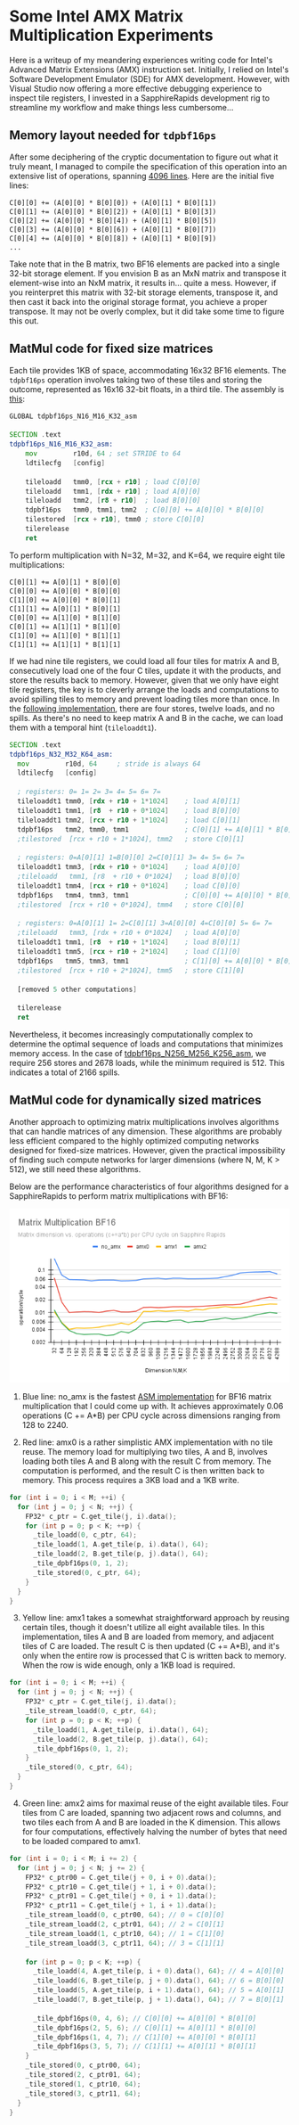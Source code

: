 # Some Intel AMX Matrix Multiplication Experiments

Here is a writeup of my meandering experiences writing code for Intel's Advanced Matrix Extensions (AMX) instruction set. Initially, I relied on Intel's Software Development Emulator (SDE) for AMX development. However, with Visual Studio now offering a more effective debugging experience to inspect tile registers, I invested in a SapphireRapids development rig to streamline my workflow and make things less cumbersome...  

## Memory layout needed for `tdpbf16ps`

After some deciphering of the cryptic documentation to figure out what it truly meant, I managed to compile the specification of this operation into an extensive list of operations, spanning [4096 lines](https://github.com/HJLebbink/AMX-matmul/blob/main/spec_tdpbf16ps_1tile.txt). Here are the initial five lines:

    C[0][0] += (A[0][0] * B[0][0]) + (A[0][1] * B[0][1])
    C[0][1] += (A[0][0] * B[0][2]) + (A[0][1] * B[0][3])
    C[0][2] += (A[0][0] * B[0][4]) + (A[0][1] * B[0][5])
    C[0][3] += (A[0][0] * B[0][6]) + (A[0][1] * B[0][7])
    C[0][4] += (A[0][0] * B[0][8]) + (A[0][1] * B[0][9])
    ...

Take note that in the B matrix, two BF16 elements are packed into a single 32-bit storage element. If you envision B as an MxN matrix and transpose it element-wise into an NxM matrix, it results in... quite a mess. However, if you reinterpret this matrix with 32-bit storage elements, transpose it, and then cast it back into the original storage format, you achieve a proper transpose. It may not be overly complex, but it did take some time to figure this out.

## MatMul code for fixed size matrices

Each tile provides 1KB of space, accommodating 16x32 BF16 elements. The `tdpbf16ps` operation involves taking two of these tiles and storing the outcome, represented as 16x16 32-bit floats, in a third tile. The assembly is [this](https://github.com/HJLebbink/AMX-matmul/blob/main/generated/asm/tdpbf16ps_N16_M16_K32.asm): 

```asm
GLOBAL tdpbf16ps_N16_M16_K32_asm

SECTION .text
tdpbf16ps_N16_M16_K32_asm:
	mov         r10d, 64 ; set STRIDE to 64
	ldtilecfg   [config]

	tileloadd   tmm0, [rcx + r10] ; load C[0][0]
	tileloadd   tmm1, [rdx + r10] ; load A[0][0]
	tileloadd   tmm2, [r8 + r10]  ; load B[0][0]
	tdpbf16ps   tmm0, tmm1, tmm2  ; C[0][0] += A[0][0] * B[0][0]
	tilestored  [rcx + r10], tmm0 ; store C[0][0]
	tilerelease	
	ret
```

To perform multiplication with N=32, M=32, and K=64, we require eight tile multiplications:

    C[0][1] += A[0][1] * B[0][0]
    C[0][0] += A[0][0] * B[0][0]
    C[1][0] += A[0][0] * B[0][1]
    C[1][1] += A[0][1] * B[0][1]
    C[0][0] += A[1][0] * B[1][0]
    C[0][1] += A[1][1] * B[1][0]
    C[1][0] += A[1][0] * B[1][1]
    C[1][1] += A[1][1] * B[1][1]

If we had nine tile registers, we could load all four tiles for matrix A and B, consecutively load one of the four C tiles, update it with the products, and store the results back to memory. However, given that we only have eight tile registers, the key is to cleverly arrange the loads and computations to avoid spilling tiles to memory and prevent loading tiles more than once. In the [following implementation](https://github.com/HJLebbink/AMX-matmul/blob/main/generated/asm/tdpbf16ps_N32_M32_K64.asm), there are four stores, twelve loads, and no spills. As there's no need to keep matrix A and B in the cache, we can load them with a temporal hint (`tileloaddt1`).

```asm
SECTION .text
tdpbf16ps_N32_M32_K64_asm:
  mov         r10d, 64     ; stride is always 64
  ldtilecfg   [config]
  
  ; registers: 0= 1= 2= 3= 4= 5= 6= 7= 
  tileloaddt1 tmm0, [rdx + r10 + 1*1024]	; load A[0][1]
  tileloaddt1 tmm1, [r8  + r10 + 0*1024]	; load B[0][0]
  tileloaddt1 tmm2, [rcx + r10 + 1*1024]	; load C[0][1]
  tdpbf16ps   tmm2, tmm0, tmm1				; C[0][1] += A[0][1] * B[0][0]
  ;tilestored  [rcx + r10 + 1*1024], tmm2 	; store C[0][1]

  ; registers: 0=A[0][1] 1=B[0][0] 2=C[0][1] 3= 4= 5= 6= 7= 
  tileloaddt1 tmm3, [rdx + r10 + 0*1024]	; load A[0][0]
  ;tileloadd   tmm1, [r8  + r10 + 0*1024]	; load B[0][0]
  tileloaddt1 tmm4, [rcx + r10 + 0*1024]	; load C[0][0]
  tdpbf16ps   tmm4, tmm3, tmm1				; C[0][0] += A[0][0] * B[0][0]
  ;tilestored  [rcx + r10 + 0*1024], tmm4 	; store C[0][0]

  ; registers: 0=A[0][1] 1= 2=C[0][1] 3=A[0][0] 4=C[0][0] 5= 6= 7= 
  ;tileloadd   tmm3, [rdx + r10 + 0*1024]	; load A[0][0]
  tileloaddt1 tmm1, [r8  + r10 + 1*1024]	; load B[0][1]
  tileloaddt1 tmm5, [rcx + r10 + 2*1024]	; load C[1][0]
  tdpbf16ps   tmm5, tmm3, tmm1				; C[1][0] += A[0][0] * B[0][1]
  ;tilestored  [rcx + r10 + 2*1024], tmm5 	; store C[1][0]

  [removed 5 other computations]
 
  tilerelease
  ret
```
Nevertheless, it becomes increasingly computationally complex to determine the optimal sequence of loads and computations that minimizes memory access. In the case of [tdpbf16ps_N256_M256_K256_asm](https://github.com/HJLebbink/AMX-matmul/blob/main/generated/asm/tdpbf16ps_N256_M256_K256.asm), we require 256 stores and 2678 loads, while the minimum required is 512. This indicates a total of 2166 spills.

## MatMul code for dynamically sized matrices 

Another approach to optimizing matrix multiplications involves algorithms that can handle matrices of any dimension. These algorithms are probably less efficient compared to the highly optimized computing networks designed for fixed-size matrices. However, given the practical impossibility of finding such compute networks for larger dimensions (where N, M, K > 512), we still need these algorithms.

Below are the performance characteristics of four algorithms designed for a SapphireRapids to perform matrix multiplications with BF16:

![performance](https://github.com/HJLebbink/AMX-matmul/blob/main/experiments/Matrix%20Multiplication%20BF16.png?raw=true "Performance Overview")

1. Blue line: no_amx is the fastest [ASM implementation](https://github.com/HJLebbink/AMX-matmul/blob/main/generated/asm/tdpbf16ps_N16_M16_K32_no_AMX.asm) for BF16 matrix multiplication that I could come up with. It achieves approximately 0.06 operations (C += A*B) per CPU cycle across dimensions ranging from 128 to 2240.

2. Red line: amx0 is a rather simplistic AMX implementation with no tile reuse. The memory load for multiplying two tiles, A and B, involves loading both tiles A and B along with the result C from memory. The computation is performed, and the result C is then written back to memory. This process requires a 3KB load and a 1KB write.

```c++
for (int i = 0; i < M; ++i) {
  for (int j = 0; j < N; ++j) {
    FP32* c_ptr = C.get_tile(j, i).data();
    for (int p = 0; p < K; ++p) {
      _tile_loadd(0, c_ptr, 64);
      _tile_loadd(1, A.get_tile(p, i).data(), 64);
      _tile_loadd(2, B.get_tile(p, j).data(), 64);
      _tile_dpbf16ps(0, 1, 2);
      _tile_stored(0, c_ptr, 64);
    }
  }
}
```

3. Yellow line: amx1 takes a somewhat straightforward approach by reusing certain tiles, though it doesn't utilize all eight available tiles. In this implementation, tiles A and B are loaded from memory, and adjacent tiles of C are loaded. The result C is then updated (C += A*B), and it's only when the entire row is processed that C is written back to memory. When the row is wide enough, only a 1KB load is required.

```c++
for (int i = 0; i < M; ++i) {
  for (int j = 0; j < N; ++j) {
    FP32* c_ptr = C.get_tile(j, i).data();
    _tile_stream_loadd(0, c_ptr, 64);
    for (int p = 0; p < K; ++p) {
      _tile_loadd(1, A.get_tile(p, i).data(), 64);
      _tile_loadd(2, B.get_tile(p, j).data(), 64);
      _tile_dpbf16ps(0, 1, 2);
    }
    _tile_stored(0, c_ptr, 64);
  }
}
```

4. Green line: amx2 aims for maximal reuse of the eight available tiles. Four tiles from C are loaded, spanning two adjacent rows and columns, and two tiles each from A and B are loaded in the K dimension. This allows for four computations, effectively halving the number of bytes that need to be loaded compared to amx1.

```c++
for (int i = 0; i < M; i += 2) {
  for (int j = 0; j < N; j += 2) {
    FP32* c_ptr00 = C.get_tile(j + 0, i + 0).data();
    FP32* c_ptr10 = C.get_tile(j + 1, i + 0).data();
    FP32* c_ptr01 = C.get_tile(j + 0, i + 1).data();
    FP32* c_ptr11 = C.get_tile(j + 1, i + 1).data();
    _tile_stream_loadd(0, c_ptr00, 64); // 0 = C[0][0]
    _tile_stream_loadd(2, c_ptr01, 64); // 2 = C[0][1]
    _tile_stream_loadd(1, c_ptr10, 64); // 1 = C[1][0]
    _tile_stream_loadd(3, c_ptr11, 64); // 3 = C[1][1]

    for (int p = 0; p < K; ++p) {
      _tile_loadd(4, A.get_tile(p, i + 0).data(), 64); // 4 = A[0][0]
      _tile_loadd(6, B.get_tile(p, j + 0).data(), 64); // 6 = B[0][0]
      _tile_loadd(5, A.get_tile(p, i + 1).data(), 64); // 5 = A[0][1]
      _tile_loadd(7, B.get_tile(p, j + 1).data(), 64); // 7 = B[0][1]

      _tile_dpbf16ps(0, 4, 6); // C[0][0] += A[0][0] * B[0][0]
      _tile_dpbf16ps(2, 5, 6); // C[0][1] += A[0][1] * B[0][0]
      _tile_dpbf16ps(1, 4, 7); // C[1][0] += A[0][0] * B[0][1]
      _tile_dpbf16ps(3, 5, 7); // C[1][1] += A[0][1] * B[0][1]
    }
    _tile_stored(0, c_ptr00, 64);
    _tile_stored(2, c_ptr01, 64);
    _tile_stored(1, c_ptr10, 64);
    _tile_stored(3, c_ptr11, 64);
  }
}
```

